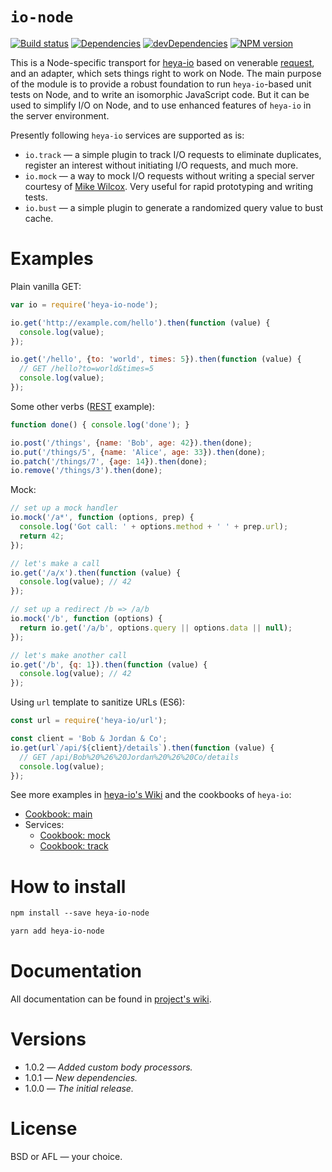 # `io-node`

[![Build status][travis-image]][travis-url]
[![Dependencies][deps-image]][deps-url]
[![devDependencies][dev-deps-image]][dev-deps-url]
[![NPM version][npm-image]][npm-url]

This is a Node-specific transport for [heya-io](https://github.com/heya/io) based on venerable [request](https://www.npmjs.com/package/request), and an adapter, which sets things right to work on Node. The main purpose of the module is to provide a robust foundation to run `heya-io`-based unit tests on Node, and to write an isomorphic JavaScript code. But it can be used to simplify I/O on Node, and to use enhanced features of `heya-io` in the server environment.

Presently following `heya-io` services are supported as is:

* `io.track` &mdash; a simple plugin to track I/O requests to eliminate duplicates, register an interest without initiating I/O requests, and much more.
* `io.mock` &mdash; a way to mock I/O requests without writing a special server courtesy of [Mike Wilcox](https://github.com/clubajax). Very useful for rapid prototyping and writing tests.
* `io.bust` &mdash; a simple plugin to generate a randomized query value to bust cache.

# Examples

Plain vanilla GET:

```js
var io = require('heya-io-node');

io.get('http://example.com/hello').then(function (value) {
  console.log(value);
});

io.get('/hello', {to: 'world', times: 5}).then(function (value) {
  // GET /hello?to=world&times=5
  console.log(value);
});
```

Some other verbs ([REST](https://en.wikipedia.org/wiki/Representational_state_transfer) example):

```js
function done() { console.log('done'); }

io.post('/things', {name: 'Bob', age: 42}).then(done);
io.put('/things/5', {name: 'Alice', age: 33}).then(done);
io.patch('/things/7', {age: 14}).then(done);
io.remove('/things/3').then(done);
```

Mock:

```js
// set up a mock handler
io.mock('/a*', function (options, prep) {
  console.log('Got call: ' + options.method + ' ' + prep.url);
  return 42;
});

// let's make a call
io.get('/a/x').then(function (value) {
  console.log(value); // 42
});

// set up a redirect /b => /a/b
io.mock('/b', function (options) {
  return io.get('/a/b', options.query || options.data || null);
});

// let's make another call
io.get('/b', {q: 1}).then(function (value) {
  console.log(value); // 42
});
```

Using `url` template to sanitize URLs (ES6):

```js
const url = require('heya-io/url');

const client = 'Bob & Jordan & Co';
io.get(url`/api/${client}/details`).then(function (value) {
  // GET /api/Bob%20%26%20Jordan%20%26%20Co/details
  console.log(value);
});
```

See more examples in [heya-io's Wiki](https://github.com/heya/io/wiki/) and the cookbooks of `heya-io`:

* [Cookbook: main](https://github.com/heya/io/wiki/Cookbook:-main)
* Services:
  * [Cookbook: mock](https://github.com/heya/io/wiki/Cookbook:-mock)
  * [Cookbook: track](https://github.com/heya/io/wiki/Cookbook:-track)

# How to install

```txt
npm install --save heya-io-node
```

```txt
yarn add heya-io-node
```

# Documentation

All documentation can be found in [project's wiki](https://github.com/heya/io-node/wiki).

# Versions

- 1.0.2 &mdash; *Added custom body processors.*
- 1.0.1 &mdash; *New dependencies.*
- 1.0.0 &mdash; *The initial release.*

# License

BSD or AFL &mdash; your choice.


[npm-image]:      https://img.shields.io/npm/v/heya-io-node.svg
[npm-url]:        https://npmjs.org/package/heya-io-node
[deps-image]:     https://img.shields.io/david/heya/io-node.svg
[deps-url]:       https://david-dm.org/heya/io-node
[dev-deps-image]: https://img.shields.io/david/dev/heya/io-node.svg
[dev-deps-url]:   https://david-dm.org/heya/io-node?type=dev
[travis-image]:   https://img.shields.io/travis/heya/io-node.svg
[travis-url]:     https://travis-ci.org/heya/io-node
